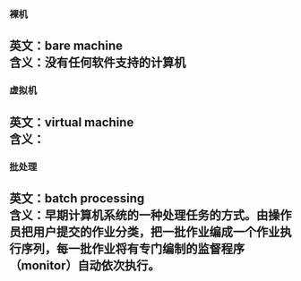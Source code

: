 ### 裸机  
英文：bare machine  
含义：没有任何软件支持的计算机  
---
### 虚拟机  
英文：virtual machine  
含义：  
---
### 批处理  
英文：batch processing  
含义：早期计算机系统的一种处理任务的方式。由操作员把用户提交的作业分类，把一批作业编成一个作业执行序列，每一批作业将有专门编制的监督程序（monitor）自动依次执行。  
---
